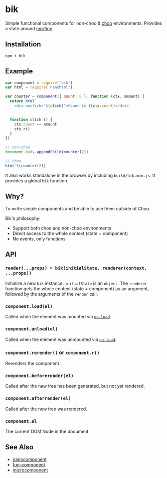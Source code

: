 # bik
Simple functional components for non-choo & [choo](https://github.com/choojs/choo) environments. Provides a state around [morfine](https://github.com/kodedninja/morfine).

## Installation
```
npm i bik
```

## Example
```javascript
var component = require('bik')
var html = require('nanohtml')

var counter = component({ count: 0 }, function (ctx, amount) {
  return html`
    <div onclick="${click}">Count is ${ctx.count}</div>
  `

  function click () {
    ctx.count += amount
    ctx.r()
  }
})

// non-choo
document.body.appendChild(counter(2))

// choo
html`${counter(2)}`
```

It also works standalone in the browser by including `build/bik.min.js`. It provides a global `bik` function.

## Why?

To write simple components and be able to use them outside of Choo.

Bik's philosophy:
- Support both choo and non-choo environments
- Direct access to the whole context (state + component)
- No events, only functions

## API
### `render(...props) = bik(initialState, renderer(context, ...props))`
Initialize a new `bik` instance. `initialState` is an `object`. The `renderer` function gets the whole context (state + component) as an argument, followed by the arguments of the `render` call.

### `component.load(el)`
Called when the element was mounted via [`on-load`](https://github.com/shama/on-load).

### `component.unload(el)`
Called when the element was unmounted via [`on-load`](https://github.com/shama/on-load).

### `component.rerender()` or `component.r()`
Rerenders the component.

### `component.beforerender(el)`
Called after the new tree has been generated, but not yet rendered.

### `component.afterrender(el)`
Called after the new tree was rendered.

### `component.el`
The current DOM Node in the document.

## See Also
- [nanocomponent](https://github.com/choojs/nanocomponent)
- [fun-component](https://github.com/tornqvist/fun-component/)
- [microcomponent](https://github.com/yoshuawuyts/microcomponent)
